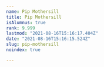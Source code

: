```yaml
---
name: Pip Mothersill
title: Pip Mothersill
isAlumnus: true
rank: 9.999
lastmod: "2021-08-16T15:16:17.404Z"
date: "2021-08-16T15:16:15.524Z"
slug: pip-mothersill
noindex: true

---
```

